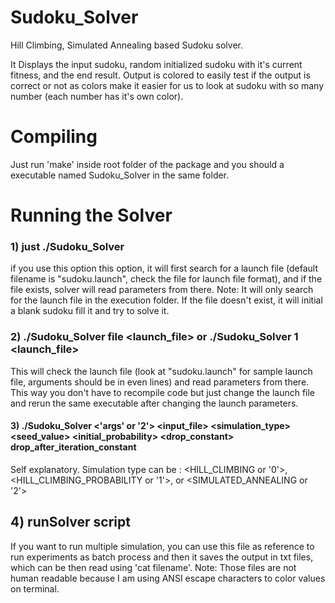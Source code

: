 # Sudoku_Solver
Hill Climbing, Simulated Annealing based Sudoku solver. 

It Displays the input sudoku, random initialized sudoku with it's current fitness, and the end result. Output is colored to easily test if the output is correct or not as colors make it easier for us to look at sudoku with so many number (each number has it's own color). 

# Compiling
Just run 'make' inside root folder of the package and you should a executable named Sudoku_Solver in the same folder.

# Running the Solver

### 1) just ./Sudoku_Solver
if you use this option this option, it will first search for a launch file (default filename is "sudoku.launch", check the file for launch file format), and if the file exists, solver will read parameters from there. Note: It will only search for the launch file in the execution folder. 
If the file doesn't exist, it will initial a blank sudoku fill it and try to solve it.

### 2) ./Sudoku_Solver file <launch_file> or ./Sudoku_Solver 1 <launch_file>
This will check the launch file (look at "sudoku.launch" for sample launch file, arguments should be in even lines) and read parameters from there. This way you don't have to recompile code but just change the launch file and rerun the same executable after changing the launch parameters. 


#### 3) ./Sudoku_Solver <'args' or '2'> <input_file> <simulation_type> <seed_value> <initial_probability> <drop_constant> drop_after_iteration_constant
Self explanatory. Simulation type can be : <HILL_CLIMBING or '0'>, <HILL_CLIMBING_PROBABILITY or '1'>, or <SIMULATED_ANNEALING or '2'>

## 4) runSolver script
If you want to run multiple simulation, you can use this file as reference to run experiments as batch process and then it saves the output in txt files, which can be then read using 'cat filename'. Note: Those files are not human readable because I am using ANSI escape characters to color values on terminal. 
